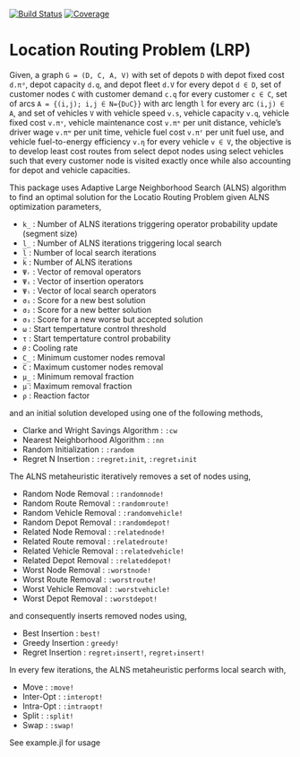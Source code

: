 [![Build Status](https://github.com/anmol1104/LRP.jl/actions/workflows/CI.yml/badge.svg?branch=master)](https://github.com/anmol1104/LRP.jl/actions/workflows/CI.yml?query=branch%3Amaster)
[![Coverage](https://codecov.io/gh/anmol1104/LRP.jl/branch/master/graph/badge.svg)](https://codecov.io/gh/anmol1104/LRP.jl)

# Location Routing Problem (LRP)

Given, a graph `G = (D, C, A, V)` with set of depots `D` with depot fixed cost `d.πᵈ`, depot capacity `d.q`, and depot fleet `d.V` for every depot `d ∈ D`, set of customer nodes `C` with customer demand `c.q` for every customer `c ∈ C`, set of arcs `A = {(i,j); i,j ∈ N={D∪C}}` with arc length `l` for every arc `(i,j) ∈ A`, and set of vehicles `V` with vehicle speed `v.s`, vehicle capacity `v.q`, vehicle fixed cost `v.πᵛ`, vehicle maintenance cost `v.πᵐ` per unit distance, vehicle’s driver wage `v.πʷ` per unit time, vehicle fuel cost `v.πᶠ` per unit fuel use, and vehicle fuel-to-energy efficiency `v.η` for every vehicle `v ∈ V`, the objective is to develop least cost routes from select depot nodes using select vehicles such that every customer node is visited exactly once while also accounting for depot and vehicle capacities.  

This package uses Adaptive Large Neighborhood Search (ALNS) algorithm to find an optimal solution for the Locatio Routing Problem given ALNS optimization 
parameters,
- `k̲`     :   Number of ALNS iterations triggering operator probability update (segment size)
- `l̲`     :   Number of ALNS iterations triggering local search
- `l̅`     :   Number of local search iterations
- `k̅`     :   Number of ALNS iterations
- `Ψᵣ`    :   Vector of removal operators
- `Ψᵢ`    :   Vector of insertion operators
- `Ψₗ`    :   Vector of local search operators
- `σ₁`    :   Score for a new best solution
- `σ₂`    :   Score for a new better solution
- `σ₃`    :   Score for a new worse but accepted solution
- `ω`     :   Start tempertature control threshold 
- `τ`     :   Start tempertature control probability
- `𝜃`     :   Cooling rate
- `C̲`     :   Minimum customer nodes removal
- `C̅`     :   Maximum customer nodes removal
- `μ̲`     :   Minimum removal fraction
- `μ̅`     :   Maximum removal fraction
- `ρ`     :   Reaction factor

and an initial solution developed using one of the following methods,
- Clarke and Wright Savings Algorithm   : `:cw`
- Nearest Neighborhood Algorithm        : `:nn`
- Random Initialization                 : `:random`
- Regret N Insertion                    : `:regret₂init`, `:regret₃init`

The ALNS metaheuristic iteratively removes a set of nodes using,
- Random Node Removal       : `:randomnode!`
- Random Route Removal      : `:randomroute!`
- Random Vehicle Removal    : `:randomvehicle!`
- Random Depot Removal      : `:randomdepot!` 
- Related Node Removal      : `:relatednode!`
- Related Route removal     : `:relatedroute!`
- Related Vehicle Removal   : `:relatedvehicle!`
- Related Depot Removal     : `:relateddepot!`
- Worst Node Removal        : `:worstnode!`
- Worst Route Removal       : `:worstroute!`
- Worst Vehicle Removal     : `:worstvehicle!`
- Worst Depot Removal       : `:worstdepot!`

and consequently inserts removed nodes using,
- Best Insertion    : `best!`
- Greedy Insertion  : `greedy!`
- Regret Insertion  : `regret₂insert!`, `regret₃insert!`

In every few iterations, the ALNS metaheuristic performs local search with,
- Move      : `:move!`
- Inter-Opt : `:interopt!`
- Intra-Opt : `:intraopt!`
- Split     : `:split!`
- Swap      : `:swap!`

See example.jl for usage